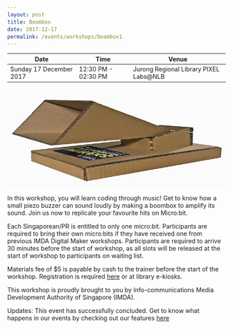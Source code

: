 ```yaml
---
layout: post
title: Boombox
date: 2017-12-17
permalink: /events/workshops/boombox1
---
```


| Date | Time | Venue |
|--------|---|---|
| Sunday 17 December 2017 | 12:30 PM - 02:30 PM | Jurong Regional Library PIXEL Labs@NLB |

![hi](/images/events/workshops-and-exhibitions/Boombox-banner.jpg)

In this workshop, you will learn coding through music! Get to know how a small piezo buzzer can sound loudly by making a boombox to amplify its sound. Join us now to replicate your favourite hits on Micro:bit.

 

Each Singaporean/PR is entitled to only one micro:bit. Participants are required to bring their own micro:bits if they have received one from previous IMDA Digital Maker workshops.
Participants are required to arrive 30 minutes before the start of workshop, as all slots will be released at the start of workshop to participants on waiting list.

Materials fee of $5 is payable by cash to the trainer before the start of the workshop.
Registration is required <a href="https://www.nlb.gov.sg/golibrary2/e/digital-maker-boombox-99961110" target="_blank">here</a> or at library e-kiosks.

 

This workshop is proudly brought to you by Info-communications Media Development Authority of Singapore (IMDA).

Updates: This event has successfully concluded. Get to know what happens in our events by checking out our features <a href="" target="_blank">here</a>

